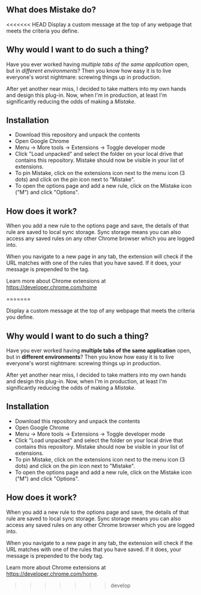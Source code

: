 ## What does Mistake do?
<<<<<<< HEAD
Display a custom message at the top of any webpage that meets the criteria you define.

## Why would I want to do such a thing?
Have you ever worked having *multiple tabs of the same application* open, but in *different environments*? Then you know how easy it is to live everyone's worst nightmare: screwing things up in production.</p>
After yet another near miss, I decided to take matters into my own hands and design this plug-in. Now, when I'm in production, at least I'm significantly reducing the odds of making a _Mistake_.

## Installation
* Download this repository and unpack the contents
* Open Google Chrome
* Menu -> More tools -> Extensions -> Toggle developer mode
* Click "Load unpacked" and select the folder on your local drive that contains this repository. Mistake should now be visible in your list of extensions.
* To pin Mistake, click on the extensions icon next to the menu icon (3 dots) and click on the pin icon next to "Mistake".
* To open the options page and add a new rule, click on the Mistake icon ("M") and click "Options".

## How does it work?
When you add a new rule to the options page and save, the details of that rule are saved to local sync storage. 
Sync storage means you can also access any saved rules on any other Chrome browser which you are logged into.

When you navigate to a new page in any tab, the extension will check if the URL matches with one of the rules that you have saved. 
If it does, your message is prepended to the <body> tag.

Learn more about Chrome extensions at https://developer.chrome.com/home

=======

Display a custom message at the top of any webpage that meets the criteria you define.

## Why would I want to do such a thing?

Have you ever worked having **multiple tabs of the same application** open, but in **different environments**? Then you know how easy it is to live everyone's worst nightmare: screwing things up in production.</p>
After yet another near miss, I decided to take matters into my own hands and design this plug-in. Now, when I'm in production, at least I'm significantly reducing the odds of making a _Mistake_.

## Installation

- Download this repository and unpack the contents
- Open Google Chrome
- Menu -> More tools -> Extensions -> Toggle developer mode
- Click "Load unpacked" and select the folder on your local drive that contains this repository. Mistake should now be visible in your list of extensions.
- To pin Mistake, click on the extensions icon next to the menu icon (3 dots) and click on the pin icon next to "Mistake".
- To open the options page and add a new rule, click on the Mistake icon ("M") and click "Options".

## How does it work?

When you add a new rule to the options page and save, the details of that rule are saved to local sync storage.
Sync storage means you can also access any saved rules on any other Chrome browser which you are logged into.

When you navigate to a new page in any tab, the extension will check if the URL matches with one of the rules that you have saved.
If it does, your message is prepended to the body tag.

Learn more about Chrome extensions at https://developer.chrome.com/home.
>>>>>>> develop
